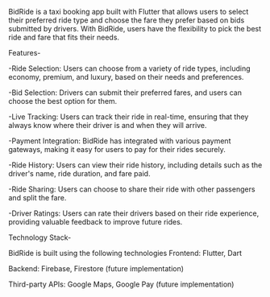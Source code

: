 BidRide is a taxi booking app built with Flutter that allows users to select their preferred ride type and choose the fare they prefer based on bids submitted by drivers. With BidRide, users have the flexibility to pick the best ride and fare that fits their needs.

Features-

   -Ride Selection: Users can choose from a variety of ride types, including economy, premium, and luxury, based on their needs and preferences.
   
   -Bid Selection: Drivers can submit their preferred fares, and users can choose the best option for them.
   
   -Live Tracking: Users can track their ride in real-time, ensuring that they always know where their driver is and when they will arrive.
   
   -Payment Integration: BidRide has integrated with various payment gateways, making it easy for users to pay for their rides securely.
   
   -Ride History: Users can view their ride history, including details such as the driver's name, ride duration, and fare paid.
   
   -Ride Sharing: Users can choose to share their ride with other passengers and split the fare.
   
   -Driver Ratings: Users can rate their drivers based on their ride experience, providing valuable feedback to improve future rides.

Technology Stack-

BidRide is built using the following technologies
   Frontend: Flutter, Dart
    
   Backend: Firebase, Firestore (future implementation)
    
   Third-party APIs: Google Maps, Google Pay (future implementation)
